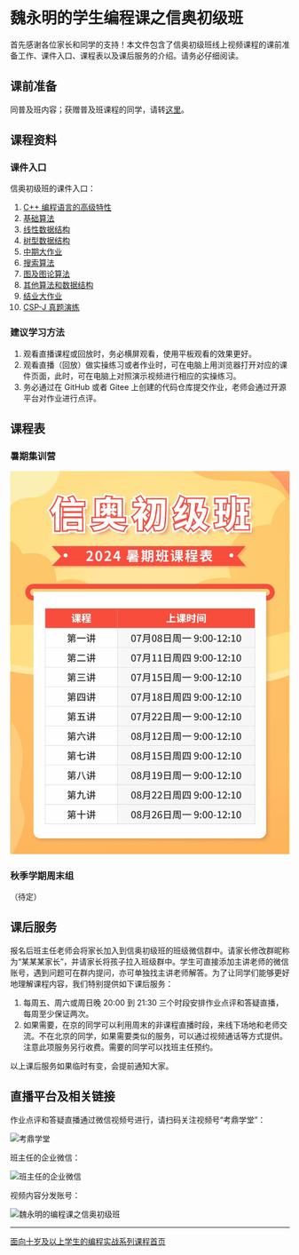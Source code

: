# 魏永明的学生编程课之信奥初级班

首先感谢各位家长和同学的支持！本文件包含了信奥初级班线上视频课程的课前准备工作、课件入口、课程表以及课后服务的介绍。请务必仔细阅读。

## 课前准备

同普及班内容；获赠普及班课程的同学，请转[这里](ClassNewbie.md)。

## 课程资料

### 课件入口

信奥初级班的课件入口：

1. [C++ 编程语言的高级特性](https://courses.fmsoft.cn/plzs/noijunior-cpp-advanced-features.html)
1. [基础算法](https://courses.fmsoft.cn/plzs/noijunior-basic-algorithms.html)
1. [线性数据结构](https://courses.fmsoft.cn/plzs/noijunior-linear-data-structures.html)
1. [树型数据结构](https://courses.fmsoft.cn/plzs/noijunior-tree-data-structures.html)
1. [中期大作业](https://courses.fmsoft.cn/plzs/noijunior-midterm-project.html)
1. [搜索算法](https://courses.fmsoft.cn/plzs/noijunior-search-algorithms.html)
1. [图及图论算法](https://courses.fmsoft.cn/plzs/noijunior-graph-and-graph-theory.html)
1. [其他算法和数据结构](https://courses.fmsoft.cn/plzs/noijunior-other-data-structures.html)
1. [结业大作业](https://courses.fmsoft.cn/plzs/noijunior-term-project.html)
1. [CSP-J 真题演练](https://courses.fmsoft.cn/plzs/noijunior-csp-exercises.html)

### 建议学习方法

1. 观看直播课程或回放时，务必横屏观看，使用平板观看的效果更好。
1. 观看直播（回放）做实操练习或者作业时，可在电脑上用浏览器打开对应的课件页面，此时，可在电脑上对照演示视频进行相应的实操练习。
1. 务必通过在 GitHub 或者 Gitee 上创建的代码仓库提交作业，老师会通过开源平台对作业进行点评。

## 课程表

### 暑期集训营

![信奥初级班暑期集训营课程表](assets/schedule-class-noijunior-2024-summer-intensified.jpg)

### 秋季学期周末组

（待定）

## 课后服务

报名后班主任老师会将家长加入到信奥初级班的班级微信群中。请家长修改群昵称为“某某某家长”，并请家长将孩子拉入班级群中。学生可直接添加主讲老师的微信账号，遇到问题可在群内提问，亦可单独找主讲老师解答。为了让同学们能够更好地理解课程内容，我们特别提供如下课后服务：

1. 每周五、周六或周日晚 20:00 到 21:30 三个时段安排作业点评和答疑直播，每周至少保证两次。
2. 如果需要，在京的同学可以利用周末的非课程直播时段，来线下场地和老师交流。不在北京的同学，如果需要类似的服务，可以通过视频通话等方式提供。注意此项服务另行收费。需要的同学可以找班主任预约。

以上课后服务如果临时有变，会提前通知大家。

## 直播平台及相关链接

作业点评和答疑直播通过微信视频号进行，请扫码关注视频号“考鼎学堂”：

![考鼎学堂](https://courses.fmsoft.cn/plzs/assets/qrcode-wechat-channel-weiym.png)

班主任的企业微信：

![班主任的企业微信](https://courses.fmsoft.cn/plzs/assets/qrcode-wechat-enterprise-lee.png)

视频内容分发账号：

![魏永明的编程课之信奥初级班](https://courses.fmsoft.cn/plzs/assets/qrcode-douyin-class-newbie.jpg)

---

[面向十岁及以上学生的编程实战系列课程首页](README.md)

